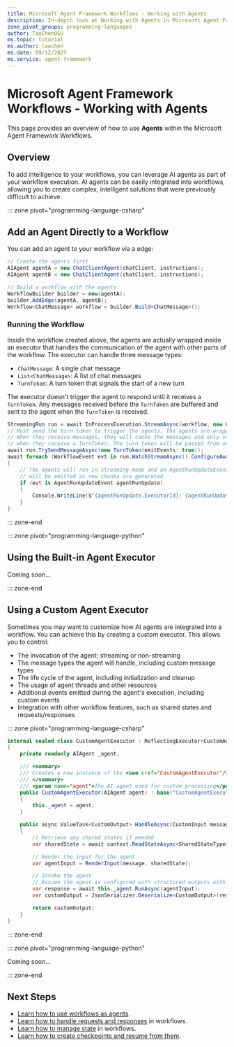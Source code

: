 ```yaml
---
title: Microsoft Agent Framework Workflows - Working with Agents
description: In-depth look at Working with Agents in Microsoft Agent Framework Workflows.
zone_pivot_groups: programming-languages
author: TaoChenOSU
ms.topic: tutorial
ms.author: taochen
ms.date: 09/12/2025
ms.service: agent-framework
---
```


# Microsoft Agent Framework Workflows - Working with Agents

This page provides an overview of how to use **Agents** within the Microsoft Agent Framework Workflows.

## Overview

To add intelligence to your workflows, you can leverage AI agents as part of your workflow execution. AI agents can be easily integrated into workflows, allowing you to create complex, intelligent solutions that were previously difficult to achieve.

::: zone pivot="programming-language-csharp"

## Add an Agent Directly to a Workflow

You can add an agent to your workflow via a edge:

```csharp
// Create the agents first
AIAgent agentA = new ChatClientAgent(chatClient, instructions);
AIAgent agentB = new ChatClientAgent(chatClient, instructions);

// Build a workflow with the agents
WorkflowBuilder builder = new(agentA);
builder.AddEdge(agentA, agentB);
Workflow<ChatMessage> workflow = builder.Build<ChatMessage>();
```

### Running the Workflow

Inside the workflow created above, the agents are actually wrapped inside an executor that handles the communication of the agent with other parts of the workflow. The executor can handle three message types:

- `ChatMessage`: A single chat message
- `List<ChatMessage>`: A list of chat messages
- `TurnToken`: A turn token that signals the start of a new turn

The executor doesn't trigger the agent to respond until it receives a `TurnToken`. Any messages received before the `TurnToken` are buffered and sent to the agent when the `TurnToken` is received.

```csharp
StreamingRun run = await InProcessExecution.StreamAsync(workflow, new ChatMessage(ChatRole.User, "Hello World!"));
// Must send the turn token to trigger the agents. The agents are wrapped as executors.
// When they receive messages, they will cache the messages and only start processing
// when they receive a TurnToken. The turn token will be passed from one agent to the next.
await run.TrySendMessageAsync(new TurnToken(emitEvents: true));
await foreach (WorkflowEvent evt in run.WatchStreamAsync().ConfigureAwait(false))
{
    // The agents will run in streaming mode and an AgentRunUpdateEvent
    // will be emitted as new chunks are generated.
    if (evt is AgentRunUpdateEvent agentRunUpdate)
    {
        Console.WriteLine($"{agentRunUpdate.ExecutorId}: {agentRunUpdate.Data}");
    }
}
```

::: zone-end

::: zone pivot="programming-language-python"

## Using the Built-in Agent Executor

Coming soon...

::: zone-end

## Using a Custom Agent Executor

Sometimes you may want to customize how AI agents are integrated into a workflow. You can achieve this by creating a custom executor. This allows you to control:

- The invocation of the agent: streaming or non-streaming
- The message types the agent will handle, including custom message types
- The life cycle of the agent, including initialization and cleanup
- The usage of agent threads and other resources
- Additional events emitted during the agent's execution, including custom events
- Integration with other workflow features, such as shared states and requests/responses

::: zone pivot="programming-language-csharp"

```csharp
internal sealed class CustomAgentExecutor : ReflectingExecutor<CustomAgentExecutor>, IMessageHandler<CustomInput, CustomOutput>
{
    private readonly AIAgent _agent;

    /// <summary>
    /// Creates a new instance of the <see cref="CustomAgentExecutor"/> class.
    /// </summary>
    /// <param name="agent">The AI agent used for custom processing</param>
    public CustomAgentExecutor(AIAgent agent) : base("CustomAgentExecutor")
    {
        this._agent = agent;
    }

    public async ValueTask<CustomOutput> HandleAsync(CustomInput message, IWorkflowContext context)
    {
        // Retrieve any shared states if needed
        var sharedState = await context.ReadStateAsync<SharedStateType>("sharedStateId", scopeName: "SharedStateScope");

        // Render the input for the agent
        var agentInput = RenderInput(message, sharedState);

        // Invoke the agent
        // Assume the agent is configured with structured outputs with type `CustomOutput`
        var response = await this._agent.RunAsync(agentInput);
        var customOutput = JsonSerializer.Deserialize<CustomOutput>(response.Text);

        return customOutput;
    }
}
```

::: zone-end

::: zone pivot="programming-language-python"

Coming soon...

::: zone-end

## Next Steps

- [Learn how to use workflows as agents](./as-agents.md).
- [Learn how to handle requests and responses](./request-and-response.md) in workflows.
- [Learn how to manage state](./shared-states.md) in workflows.
- [Learn how to create checkpoints and resume from them](./checkpoints.md).
